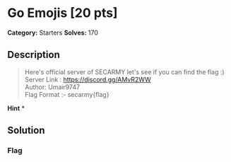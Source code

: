 # Go Emojis [20 pts]

**Category:** Starters
**Solves:** 170

## Description
>Here's official server of SECARMY let's see if you can find the flag :) <br />
Server Link : https://discord.gg/AMvR2WW<br />
Author: Umair9747<br />
Flag Format :- secarmy{flag}

**Hint**
* 

## Solution

### Flag


